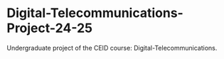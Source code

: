 # Digital-Telecommunications-Project-24-25
Undergraduate project of the CEID course: Digital-Telecommunications. 
